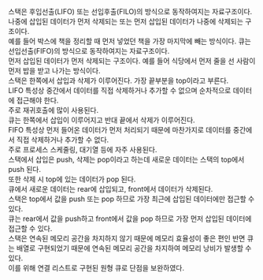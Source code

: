 스택은 후입선출(LIFO) 또는 선입후출(FILO)의 방식으로 동작하여지는 자료구조이다. <br>
나중에 삽입된 데이터가 먼저 삭제되는 또는 먼저 삽입된 데이터가 나중에 삭제되는 구조이다. <br>
예를 들어 박스에 책을 정리할 때 먼저 넣었던 책을 가장 마지막에 빼는 방식이다. 큐는 선입선출(FIFO)의 방식으로 동작하여지는 자료구조이다. <br>
먼저 삽입된 데이터가 먼저 삭제되는 구조이다. 예를 들어 식당에서 먼저 줄을 선 사람이 먼저 밥을 받고 나가는 방식이다. <br>
스택은 한쪽에서 삽입과 삭제가 이루어진다. 가장 끝부분을 top이라고 부른다. <br>
LIFO 특성상 중간에서 데이터를 직접 삭제하거나 추가할 수 없으며 순차적으로 데이터에 접근해야 한다. <br>
주로 재귀호출에 많이 사용된다. <br>
큐는 한쪽에서 삽입이 이루어지고 반대 끝에서 삭제가 이루어진다. <br>
FIFO 특성상 먼저 들어온 데이터가 먼저 처리되기 때문에 마찬가지로 데이터를 중간에서 직접 삭제하거나 추가할 수 없다. <br>
주로 프로세스 스케줄링, 대기열 등에 자주 사용된다. <br>
스택에서 삽입은 push, 삭제는 pop이라고 하는데 새로운 데이터는 스택의 top에서 push 된다. <br>
또한 삭제 시 top에 있는 데이터가 pop 된다. <br>
큐에서 새로운 데이터는 rear에 삽입되고, front에서 데이터가 삭제된다. <br>
스택은 top에서 값을 push 또는 pop 하므로 가장 최근에 삽입된 데이터에만 접근할 수 있다. <br>
큐는 rear에서 값을 push하고 front에서 값을 pop 하므로 가장 먼저 삽입된 데이터에 접근할 수 있다. <br>
스택은 연속된 메모리 공간을 차지하지 않기 때문에 메모리 효율성이 좋은 편인 반면 큐는 배열로 구현되었기 때문에 연속된 메모리 공간을 차지하여 메모리 낭비가 발생할 수 있다. <br> 
이를 위해 연결 리스트로 구현된 원형 큐로 단점을 보완하였다. <br>
